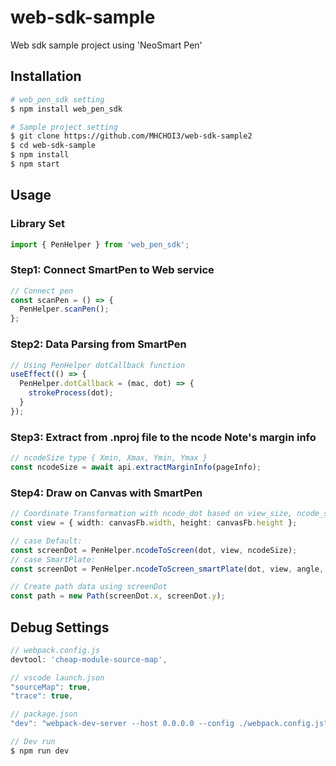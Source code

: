 # web-sdk-sample
Web sdk sample project using 'NeoSmart Pen'

## Installation 
``` sh
# web_pen_sdk setting
$ npm install web_pen_sdk

# Sample project setting
$ git clone https://github.com/MHCHOI3/web-sdk-sample2
$ cd web-sdk-sample
$ npm install
$ npm start
```


## Usage
### Library Set
```typescript
import { PenHelper } from 'web_pen_sdk';
```

### Step1: Connect SmartPen to Web service
```typescript
// Connect pen 
const scanPen = () => {
  PenHelper.scanPen();
};
```

### Step2: Data Parsing from SmartPen
```typescript
// Using PenHelper dotCallback function
useEffect(() => {
  PenHelper.dotCallback = (mac, dot) => {
    strokeProcess(dot);
  }
});
```

### Step3: Extract from .nproj file to the ncode Note's margin info
```typescript
// ncodeSize type { Xmin, Xmax, Ymin, Ymax }
const ncodeSize = await api.extractMarginInfo(pageInfo);
```

### Step4: Draw on Canvas with SmartPen
```typescript
// Coordinate Transformation with ncode_dot based on view_size, ncode_size
const view = { width: canvasFb.width, height: canvasFb.height };

// case Default:
const screenDot = PenHelper.ncodeToScreen(dot, view, ncodeSize);
// case SmartPlate:
const screenDot = PenHelper.ncodeToScreen_smartPlate(dot, view, angle, ncodeSize) // angle <- [0', 90', 180', 270']

// Create path data using screenDot
const path = new Path(screenDot.x, screenDot.y);
```


## Debug Settings
```typescript
// webpack.config.js
devtool: 'cheap-module-source-map',

// vscode launch.json
"sourceMap": true,
"trace": true,

// package.json
"dev": "webpack-dev-server --host 0.0.0.0 --config ./webpack.config.js",

// Dev run
$ npm run dev
```